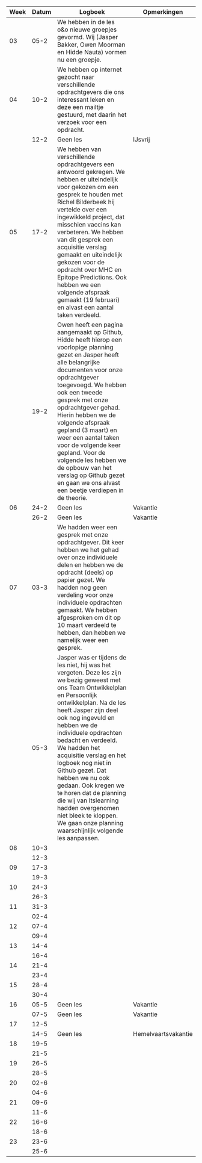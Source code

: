 | Week | Datum | Logboek                                                                                                                                                                                                                                                                                                                                                                                                                                                                                        | Opmerkingen |
|------|-------|------------------------------------------------------------------------------------------------------------------------------------------------------------------------------------------------------------------------------------------------------------------------------------------------------------------------------------------------------------------------------------------------------------------------------------------------------------------------------------------------|-------------|
| 03   | 05-2  | We hebben in de les o&o nieuwe groepjes gevormd. Wij (Jasper Bakker, Owen Moorman en Hidde Nauta) vormen nu een groepje.                                                                                                                                                                                                                                                                                                                                                                                                                                               |             |
| 04   | 10-2  | We hebben op internet gezocht naar verschillende opdrachtgevers die ons interessant leken en deze een mailtje gestuurd, met daarin het verzoek voor een opdracht.                                                                                                                                                                                                                                                                                                                                                                        |             |
|      | 12-2  | Geen les                                                                                                                                                                                                                                                                                                                                                                                                                                                                                       | IJsvrij     |
| 05   | 17-2  | We hebben van verschillende opdrachtgevers een antwoord gekregen. We hebben er uiteindelijk voor gekozen om een gesprek te houden met Richel Bilderbeek hij vertelde over een ingewikkeld project, dat misschien vaccins kan verbeteren. We hebben van dit gesprek een acquisitie verslag gemaakt en uiteindelijk gekozen voor de opdracht over MHC en Epitope Predictions. Ook hebben we een volgende afspraak gemaakt (19 februari) en alvast een aantal taken verdeeld.                     |             |
|      | 19-2  | Owen heeft een pagina aangemaakt op Github, Hidde heeft hierop een voorlopige planning gezet en Jasper heeft alle belangrijke documenten voor onze opdrachtgever toegevoegd. We hebben ook een tweede gesprek met onze opdrachtgever gehad. Hierin hebben we de volgende afspraak gepland (3 maart) en weer een aantal taken voor de volgende keer gepland. Voor de volgende les hebben we de opbouw van het verslag op Github gezet en gaan we ons alvast een beetje verdiepen in de theorie. |             |
| 06   | 24-2  | Geen les                                                                                                                                                                                                                                                                                                                                                                                                                                                                                       | Vakantie    |
|      | 26-2  | Geen les                                                                                                                                                                                                                                                                                                                                                                                                                                                                                       | Vakantie    |
| 07   | 03-3  | We hadden weer een gesprek met onze opdrachtgever. Dit keer hebben we het gehad over onze individuele delen en hebben we de opdracht (deels) op papier gezet. We hadden nog geen verdeling voor onze individuele opdrachten gemaakt. We hebben afgesproken om dit op 10 maart verdeeld te hebben, dan hebben we namelijk weer een gesprek.                                                                                                                                                     |             |
|      | 05-3  | Jasper was er tijdens de les niet, hij was het vergeten. Deze les zijn we bezig geweest met ons Team Ontwikkelplan en Persoonlijk ontwikkelplan. Na de les heeft Jasper zijn deel ook nog ingevuld en hebben we de individuele opdrachten bedacht en verdeeld. We hadden het acquisitie verslag en het logboek nog niet in Github gezet. Dat hebben we nu ook gedaan. Ook kregen we te horen dat de planning die wij van Itslearning hadden overgenomen niet bleek te kloppen. We gaan onze planning waarschijnlijk volgende les aanpassen.                                                                |             |
| 08   | 10-3  |                                                                                                                                                                                                                                                                                                                                                                                                                                                                                                |             |
|      | 12-3  |                                                                                                                                                                                                                                                                                                                                                                                                                                                                                                |             |
| 09   | 17-3  |                                                                                                                                                                                                                                                                                                                                                                                                                                                                                                |             |
|      | 19-3  |                                                                                                                                                                                                                                                                                                                                                                                                                                                                                                |             |
| 10   | 24-3  |                                                                                                                                                                                                                                                                                                                                                                                                                                                                                                |             |
|      | 26-3  |                                                                                                                                                                                                                                                                                                                                                                                                                                                                                                |             |
| 11   | 31-3  |                                                                                                                                                                                                                                                                                                                                                                                                                                                                                                |             |
|      | 02-4  |                                                                                                                                                                                                                                                                                                                                                                                                                                                                                                |             |
| 12   | 07-4  |                                                                                                                                                                                                                                                                                                                                                                                                                                                                                                |             |
|      | 09-4  |                                                                                                                                                                                                                                                                                                                                                                                                                                                                                                |             |
| 13   | 14-4  |                                                                                                                                                                                                                                                                                                                                                                                                                                                                                                |             |
|      | 16-4  |                                                                                                                                                                                                                                                                                                                                                                                                                                                                                                |             |
| 14   | 21-4  |                                                                                                                                                                                                                                                                                                                                                                                                                                                                                                |             |
|      | 23-4  |                                                                                                                                                                                                                                                                                                                                                                                                                                                                                                |             |
| 15   | 28-4  |                                                                                                                                                                                                                                                                                                                                                                                                                                                                                                |             |
|      | 30-4  |                                                                                                                                                                                                                                                                                                                                                                                                                                                                                                |             |
| 16   | 05-5  | Geen les                                                                                                                                                                                                                                                                                                                                                                                                                                                                                       | Vakantie    |
|      | 07-5  | Geen les                                                                                                                                                                                                                                                                                                                                                                                                                                                                                       | Vakantie    |
| 17   | 12-5  |                                                                                                                                                                                                                                                                                                                                                                                                                                                                                                |             |
|      | 14-5  | Geen les                                                                                                                                                                                                                                                                                                                                                                                                                                                                                               | Hemelvaartsvakantie |
| 18   | 19-5  |                                                                                                                                                                                                                                                                                                                                                                                                                                                                                                |             |
|      | 21-5  |                                                                                                                                                                                                                                                                                                                                                                                                                                                                                                |             |
| 19   | 26-5  |                                                                                                                                                                                                                                                                                                                                                                                                                                                                                                |             |
|      | 28-5  |                                                                                                                                                                                                                                                                                                                                                                                                                                                                                                |             | 
| 20   | 02-6  |                                                                                                                                                                                                                                                                                                                                                                                                                                                                                                |             |
|      | 04-6  |                                                                                                                                                                                                                                                                                                                                                                                                                                                                                                |             |
| 21   | 09-6  |                                                                                                                                                                                                                                                                                                                                                                                                                                                                                                |             |
|      | 11-6  |                                                                                                                                                                                                                                                                                                                                                                                                                                                                                                |             |
| 22   | 16-6  |                                                                                                                                                                                                                                                                                                                                                                                                                                                                                                |             |
|      | 18-6  |                                                                                                                                                                                                                                                                                                                                                                                                                                                                                                |             |
| 23   | 23-6  |                                                                                                                                                                                                                                                                                                                                                                                                                                                                                                |             |
|      | 25-6  |                                                                                                                                                                                                                                                                                                                                                                                                                                                                                                |             |

